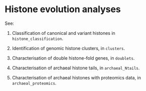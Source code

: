 # Histone evolution analyses

See:

1. Classification of canonical and variant histones in `histone_classification`.

2. Identification of genomic histone clusters, in `clusters`.

3. Characterisation of double histone-fold genes, in `doublets`.

4. Characterisation of archaeal histone tails, in `archaeal_Ntails`.

5. Characterisation of archaeal histones with proteomics data, in `archaeal_proteomics`.
